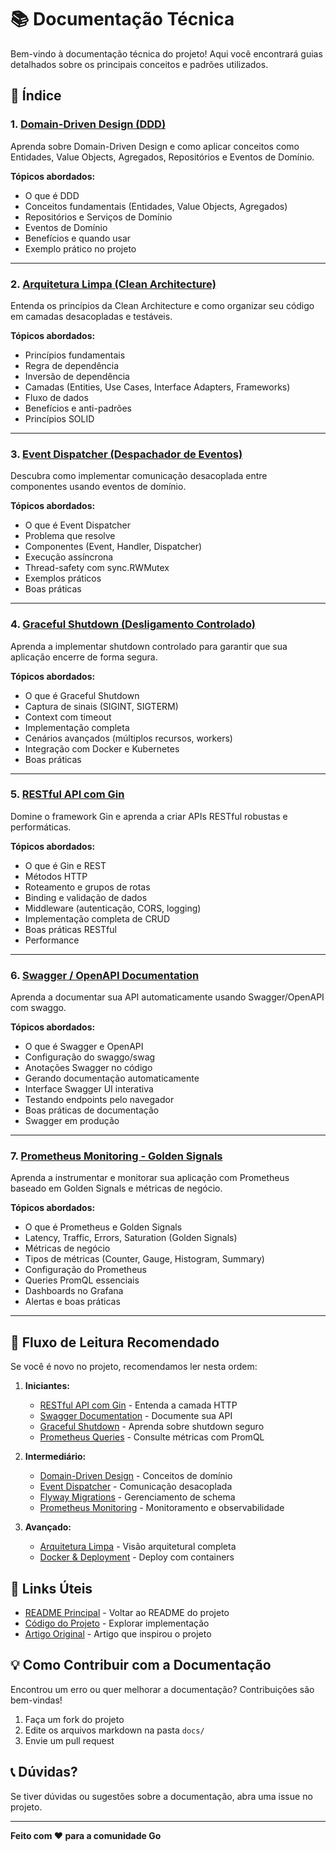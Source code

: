 # 📚 Documentação Técnica

Bem-vindo à documentação técnica do projeto! Aqui você encontrará guias detalhados sobre os principais conceitos e padrões utilizados.

## 📖 Índice

### 1. [Domain-Driven Design (DDD)](01-domain-driven-design.md)
Aprenda sobre Domain-Driven Design e como aplicar conceitos como Entidades, Value Objects, Agregados, Repositórios e Eventos de Domínio.

**Tópicos abordados:**
- O que é DDD
- Conceitos fundamentais (Entidades, Value Objects, Agregados)
- Repositórios e Serviços de Domínio
- Eventos de Domínio
- Benefícios e quando usar
- Exemplo prático no projeto

---

### 2. [Arquitetura Limpa (Clean Architecture)](02-clean-architecture.md)
Entenda os princípios da Clean Architecture e como organizar seu código em camadas desacopladas e testáveis.

**Tópicos abordados:**
- Princípios fundamentais
- Regra de dependência
- Inversão de dependência
- Camadas (Entities, Use Cases, Interface Adapters, Frameworks)
- Fluxo de dados
- Benefícios e anti-padrões
- Princípios SOLID

---

### 3. [Event Dispatcher (Despachador de Eventos)](03-event-dispatcher.md)
Descubra como implementar comunicação desacoplada entre componentes usando eventos de domínio.

**Tópicos abordados:**
- O que é Event Dispatcher
- Problema que resolve
- Componentes (Event, Handler, Dispatcher)
- Execução assíncrona
- Thread-safety com sync.RWMutex
- Exemplos práticos
- Boas práticas

---

### 4. [Graceful Shutdown (Desligamento Controlado)](04-graceful-shutdown.md)
Aprenda a implementar shutdown controlado para garantir que sua aplicação encerre de forma segura.

**Tópicos abordados:**
- O que é Graceful Shutdown
- Captura de sinais (SIGINT, SIGTERM)
- Context com timeout
- Implementação completa
- Cenários avançados (múltiplos recursos, workers)
- Integração com Docker e Kubernetes
- Boas práticas

---

### 5. [RESTful API com Gin](05-restful-api-gin.md)
Domine o framework Gin e aprenda a criar APIs RESTful robustas e performáticas.

**Tópicos abordados:**
- O que é Gin e REST
- Métodos HTTP
- Roteamento e grupos de rotas
- Binding e validação de dados
- Middleware (autenticação, CORS, logging)
- Implementação completa de CRUD
- Boas práticas RESTful
- Performance

---

### 6. [Swagger / OpenAPI Documentation](06-swagger-documentation.md)
Aprenda a documentar sua API automaticamente usando Swagger/OpenAPI com swaggo.

**Tópicos abordados:**
- O que é Swagger e OpenAPI
- Configuração do swaggo/swag
- Anotações Swagger no código
- Gerando documentação automaticamente
- Interface Swagger UI interativa
- Testando endpoints pelo navegador
- Boas práticas de documentação
- Swagger em produção

---

### 7. [Prometheus Monitoring - Golden Signals](07-prometheus-monitoring.md)
Aprenda a instrumentar e monitorar sua aplicação com Prometheus baseado em Golden Signals e métricas de negócio.

**Tópicos abordados:**
- O que é Prometheus e Golden Signals
- Latency, Traffic, Errors, Saturation (Golden Signals)
- Métricas de negócio
- Tipos de métricas (Counter, Gauge, Histogram, Summary)
- Configuração do Prometheus
- Queries PromQL essenciais
- Dashboards no Grafana
- Alertas e boas práticas

---

## 🎯 Fluxo de Leitura Recomendado

Se você é novo no projeto, recomendamos ler nesta ordem:

1. **Iniciantes:**
   - [RESTful API com Gin](05-restful-api-gin.md) - Entenda a camada HTTP
   - [Swagger Documentation](06-swagger-documentation.md) - Documente sua API
   - [Graceful Shutdown](04-graceful-shutdown.md) - Aprenda sobre shutdown seguro
   - [Prometheus Queries](10-prometheus-queries.md) - Consulte métricas com PromQL

2. **Intermediário:**
   - [Domain-Driven Design](01-domain-driven-design.md) - Conceitos de domínio
   - [Event Dispatcher](03-event-dispatcher.md) - Comunicação desacoplada
   - [Flyway Migrations](09-flyway-migrations.md) - Gerenciamento de schema
   - [Prometheus Monitoring](07-prometheus-monitoring.md) - Monitoramento e observabilidade

3. **Avançado:**
   - [Arquitetura Limpa](02-clean-architecture.md) - Visão arquitetural completa
   - [Docker & Deployment](08-docker-deployment.md) - Deploy com containers

## 🔗 Links Úteis

- [README Principal](../README.md) - Voltar ao README do projeto
- [Código do Projeto](../internal/) - Explorar implementação
- [Artigo Original](https://williamkoller.substack.com) - Artigo que inspirou o projeto

## 💡 Como Contribuir com a Documentação

Encontrou um erro ou quer melhorar a documentação? Contribuições são bem-vindas!

1. Faça um fork do projeto
2. Edite os arquivos markdown na pasta `docs/`
3. Envie um pull request

## 📞 Dúvidas?

Se tiver dúvidas ou sugestões sobre a documentação, abra uma issue no projeto.

---

**Feito com ❤️ para a comunidade Go**
